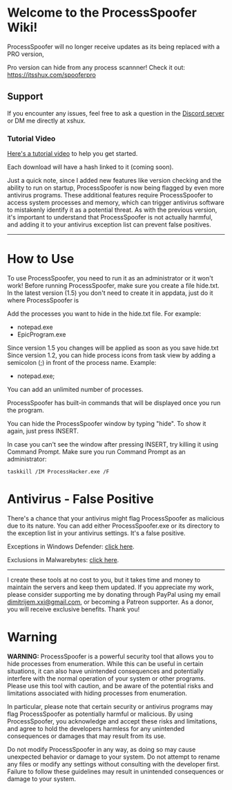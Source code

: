 # Welcome to the ProcessSpoofer Wiki!

ProcessSpoofer will no longer receive updates as its being replaced with a PRO version, 

Pro version can hide from any process scannner!
Check it out: https://itsshux.com/spooferpro

## Support

If you encounter any issues, feel free to ask a question in the [Discord server](https://discord.gg/nfJkdsSpgE) or DM me directly at xshux.

### Tutorial Video

[Here's a tutorial video](https://youtu.be/YBM-wFdE068) to help you get started.

Each download will have a hash linked to it (coming soon).

Just a quick note, since I added new features like version checking and the ability to run on startup, ProcessSpoofer is now being flagged by even more antivirus programs. These additional features require ProcessSpoofer to access system processes and memory, which can trigger antivirus software to mistakenly identify it as a potential threat. As with the previous version, it's important to understand that ProcessSpoofer is not actually harmful, and adding it to your antivirus exception list can prevent false positives.

***

# How to Use

To use ProcessSpoofer, you need to run it as an administrator or it won't work! Before running ProcessSpoofer, make sure you create a file hide.txt.
In the latest version (1.5) you don't need to create it in appdata, just do it where ProcessSpoofer is

Add the processes you want to hide in the hide.txt file. For example:

* notepad.exe
* EpicProgram.exe

Since version 1.5 you changes will be applied as soon as you save hide.txt
Since version 1.2, you can hide process icons from task view by adding a semicolon (;) in front of the process name. Example:

* notepad.exe;

You can add an unlimited number of processes.

ProcessSpoofer has built-in commands that will be displayed once you run the program.

You can hide the ProcessSpoofer window by typing "hide". To show it again, just press INSERT.

In case you can't see the window after pressing INSERT, try killing it using Command Prompt. Make sure you run Command Prompt as an administrator:

`taskkill /IM ProcessHacker.exe /F`

# Antivirus - False Positive

There's a chance that your antivirus might flag ProcessSpoofer as malicious due to its nature. You can add either ProcessSpoofer.exe or its directory to the exception list in your antivirus settings. It's a false positive.

Exceptions in Windows Defender: [click here](https://support.microsoft.com/en-us/windows/add-an-exclusion-to-windows-security-811816c0-4dfd-af4a-47e4-c301afe13b26).

Exclusions in Malwarebytes: [click here](https://support.malwarebytes.com/hc/en-us/articles/360038479234-Exclude-detections-in-Malwarebytes-for-Windows).

***

I create these tools at no cost to you, but it takes time and money to maintain the servers and keep them updated. If you appreciate my work, please consider supporting me by donating through PayPal using my email dimitrijem.xxi@gmail.com, or becoming a Patreon supporter. As a donor, you will receive exclusive benefits. Thank you!

# Warning

**WARNING:** ProcessSpoofer is a powerful security tool that allows you to hide processes from enumeration. While this can be useful in certain situations, it can also have unintended consequences and potentially interfere with the normal operation of your system or other programs. Please use this tool with caution, and be aware of the potential risks and limitations associated with hiding processes from enumeration.

In particular, please note that certain security or antivirus programs may flag ProcessSpoofer as potentially harmful or malicious. By using ProcessSpoofer, you acknowledge and accept these risks and limitations, and agree to hold the developers harmless for any unintended consequences or damages that may result from its use.

Do not modify ProcessSpoofer in any way, as doing so may cause unexpected behavior or damage to your system. Do not attempt to rename any files or modify any settings without consulting with the developer first. Failure to follow these guidelines may result in unintended consequences or damage to your system.
